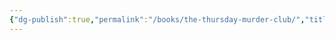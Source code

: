 ```yaml
---
{"dg-publish":true,"permalink":"/books/the-thursday-murder-club/","title":"The Thursday Murder Club"}
---
```



